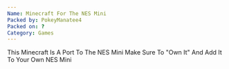 ```yaml
---
Name: Minecraft For The NES Mini
Packed by: PokeyManatee4
Packed on: ?
Category: Games
---
```

This Minecraft Is A Port To The NES Mini Make Sure To "Own It" And Add It To Your Own NES Mini
